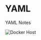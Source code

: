 # YAML
YAML Notes

![Docker Host](https://github.com/rutikdevops/YAML/assets/109506158/ba4bd24a-5f26-4e87-a1bd-6417a8ee01d9)
